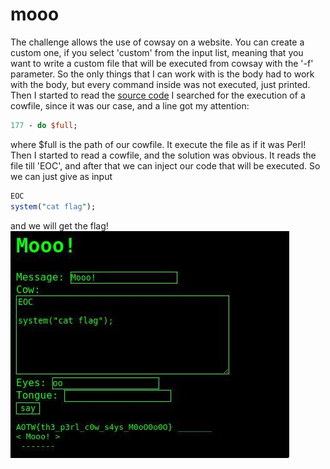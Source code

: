 # mooo
The challenge allows the use of cowsay on a website.
You can create a custom one, if you select 'custom' from the input list, meaning that you want to write a custom file that will be executed from cowsay with the '-f' parameter.
So the only things that I can work with is the body had to work with the body, but every command inside was not executed, just printed.
Then I started to read the [source code](https://github.com/schacon/cowsay/blob/master/cowsay)
I searched for the execution of a cowfile, since it was our case, and a line got my attention:
```Perl
177 - do $full;
```
where $full is the path of our cowfile.
It execute the file as if it was Perl!
Then I started to read a cowfile, and the solution was obvious. 
It reads the file till 'EOC', and after that we can inject our code that will be executed.
 So we can just give as input
```Perl
EOC
system("cat flag");
```
and we will get the flag!
![](./moo.jpg)
